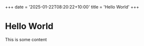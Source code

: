 +++
date = '2025-01-22T08:20:22+10:00'
title = 'Hello World'
+++

# Hello World

This is some content